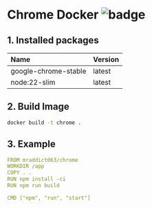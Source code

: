 # Chrome Docker ![badge](https://github.com/MR-Addict/chrome-docker/actions/workflows/docker.yml/badge.svg?branch=main)

## 1. Installed packages

| Name                 | Version |
| :------------------- | :------ |
| google-chrome-stable | latest  |
| node:22-slim         | latest  |

## 2. Build Image

```bash
docker build -t chrome .
```

## 3. Example

```yaml
FROM mraddict063/chrome
WORKDIR /app
COPY . .
RUN npm install -ci
RUN npm run build

CMD ["npm", "run", "start"]
```
